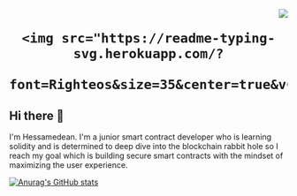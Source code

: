 <img align="right" src="https://visitor-badge.laobi.icu/badge?page_id=Hessamedean.Hessamedean"/>

<h1 align="center">
  
    <img src="https://readme-typing-svg.herokuapp.com/?
      font=Righteos&size=35&center=true&vCenter=true&width=500&height=70&duration=4000&lines=Hi+There+&+Wellcome+👋;+I'm+Hessamedean;"/>
  </h1>

## Hi there 👋

I'm Hessamedean. I'm a junior smart contract developer who is learning solidity and is determined to deep dive into the blockchain rabbit hole so I reach my goal which is building secure smart contracts with the mindset of maximizing the user experience. 

[![Anurag's GitHub stats](https://github-readme-stats.vercel.app/api?username=Hessamedean)](https://github.com/anuraghazra/github-readme-stats)
